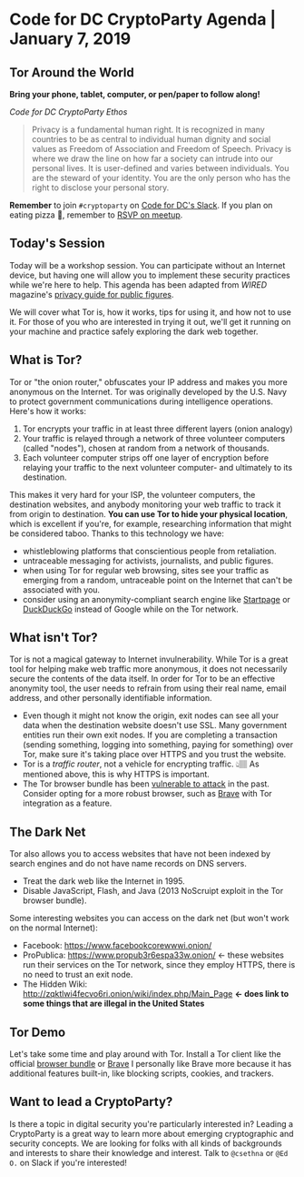 # Code for DC CryptoParty Agenda | January 7, 2019
## Tor Around the World
**Bring your phone, tablet, computer, or pen/paper to follow along!**

_Code for DC CryptoParty Ethos_
> Privacy is a fundamental human right. It is recognized in many countries to be as central to individual human dignity and social values as Freedom of Association and Freedom of Speech. Privacy is where we draw the line on how far a society can intrude into our personal lives. It is user-defined and varies between individuals. You are the steward of your identity. You are the only person who has the right to disclose your personal story.

**Remember** to join `#cryptoparty` on [Code for DC's Slack](https://codefordc.org/resources/slack.html). If you plan on eating pizza 🍕, remember to [RSVP on meetup](https://www.meetup.com/Code-for-DC/events/).

## Today's Session
Today will be a workshop session. You can participate without an Internet device, but having one will allow you to implement these security practices while we're here to help. This agenda has been adapted from _WIRED_ magazine's [privacy guide for public figures](https://www.wired.com/story/the-grand-tor/).

We will cover what Tor is, how it works, tips for using it, and how not to use it. For those of you who are interested in trying it out, we'll get it running on your machine and practice safely exploring the dark web together.

## What is Tor?
Tor or "the onion router," obfuscates your IP address and makes you more anonymous on the Internet. Tor was originally developed by the U.S. Navy to protect government communications during intelligence operations. Here's how it works:

1. Tor encrypts your traffic in at least three different layers (onion analogy)
2. Your traffic is relayed through a network of three volunteer computers (called "nodes"), chosen at random from a network of thousands.
3. Each volunteer computer strips off one layer of encryption before relaying your traffic to the next volunteer computer- and ultimately to its destination.

This makes it very hard for your ISP, the volunteer computers, the destination websites, and anybody monitoring your web traffic to track it from origin to destination. **You can use Tor to hide your physical location**, which is excellent if you're, for example, researching information that might be considered taboo. Thanks to this technology we have:

- whistleblowing platforms that conscientious people from retaliation.
- untraceable messaging for activists, journalists, and public figures.
- when using Tor for regular web browsing, sites see your traffic as emerging from a random, untraceable point on the Internet that can't be associated with you.
- consider using an anonymity-compliant search engine like [Startpage](http://startpage.com/) or [DuckDuckGo](https://duckduckgo.com/) instead of Google while on the Tor network.

## What isn't Tor?
Tor is not a magical gateway to Internet invulnerability. While Tor is a great tool for helping make web traffic more anonymous, it does not necessarily secure the contents of the data itself. In order for Tor to be an effective anonymity tool, the user needs to refrain from using their real name, email address, and other personally identifiable information.

- Even though it might not know the origin, exit nodes can see all your data when the destination website doesn't use SSL. Many government entities run their own exit nodes. If you are completing a transaction (sending something, logging into something, paying for something) over Tor, make sure it's taking place over HTTPS and you trust the website.
- Tor is a _traffic router_, not a vehicle for encrypting traffic. 👆🏽 As mentioned above, this is why HTTPS is important.
- The Tor browser bundle has been [vulnerable to attack](https://en.wikipedia.org/wiki/Freedom_Hosting#Federal_investigation) in the past. Consider opting for a more robust browser, such as [Brave](https://brave.com/) with Tor integration as a feature.

## The Dark Net
Tor also allows you to access websites that have not been indexed by search engines and do not have name records on DNS servers.

- Treat the dark web like the Internet in 1995.
- Disable JavaScript, Flash, and Java (2013 NoScruipt exploit in the Tor browser bundle).

Some interesting websites you can access on the dark net (but won't work on the normal Internet):
- Facebook: https://www.facebookcorewwwi.onion/
- ProPublica: https://www.propub3r6espa33w.onion/ <- these websites run their services on the Tor network, since they employ HTTPS, there is no need to trust an exit node.
- The Hidden Wiki: http://zqktlwi4fecvo6ri.onion/wiki/index.php/Main_Page **<- does link to some things that are illegal in the United States**

## Tor Demo
Let's take some time and play around with Tor. Install a Tor client like the official [browser bundle](https://www.torproject.org/download/download-easy.html.en) or [Brave](https://brave.com) I personally like Brave more because it has additional features built-in, like blocking scripts, cookies, and trackers.

## Want to lead a CryptoParty?
Is there a topic in digital security you're particularly interested in? Leading a CryptoParty is a great way to learn more about emerging cryptographic and security concepts. We are looking for folks with all kinds of backgrounds and interests to share their knowledge and interest. Talk to `@csethna` or `@Ed O.` on Slack if you're interested!

